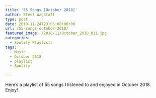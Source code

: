 ```yaml
---
title: '55 Songs [October 2018]'
author: Steel Wagstaff
type: post
date: 2018-11-24T23:05:08+00:00
url: /55-songs-october-2018/
featured_image: /2018/11/October_2018_011.jpg
categories:
  - Spotify Playlists
tags:
  - Music
  - October 2018
  - playlist
  - Spotify

---
```

Here&#8217;s a playlist of 55 songs I listened to and enjoyed in October 2018. Enjoy!